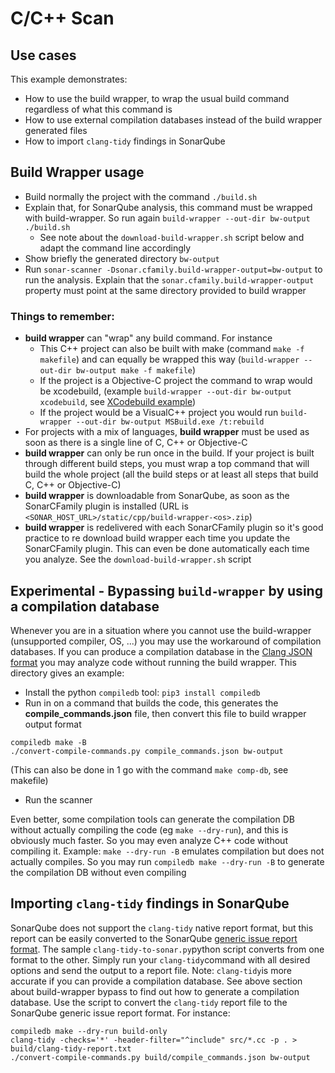 # C/C++ Scan

## Use cases
This example demonstrates:
- How to use the build wrapper, to wrap the usual build command regardless of what this command is
- How to use external compilation databases instead of the build wrapper generated files
- How to import `clang-tidy` findings in SonarQube

## Build Wrapper usage
- Build normally the project with the command `./build.sh`
- Explain that, for SonarQube analysis, this command must be wrapped with build-wrapper. So run again `build-wrapper --out-dir bw-output ./build.sh`
  - See note about the `download-build-wrapper.sh` script below and adapt the command line accordingly
- Show briefly the generated directory `bw-output`
- Run `sonar-scanner -Dsonar.cfamily.build-wrapper-output=bw-output` to run the analysis.
Explain that the `sonar.cfamily.build-wrapper-output` property must point at the same directory provided to build wrapper


### Things to remember:
- **build wrapper** can "wrap" any build command. For instance
     - This C++ project can also be built with make (command `make -f makefile`) and can equally be wrapped this way (`build-wrapper --out-dir bw-output make -f makefile`)
     - If the project is a Objective-C project the command to wrap would be xcodebuild, (example `build-wrapper --out-dir bw-output xcodebuild`, see [XCodebuild example](../objc-scan-with-coverage))
     - If the project would be a VisualC++ project you would run `build-wrapper --out-dir bw-output MSBuild.exe /t:rebuild`
- For projects with a mix of languages, **build wrapper** must be used as soon as there is a single line of C, C++ or Objective-C
- **build wrapper** can only be run once in the build. If your project is built through different build steps, you must wrap a top command that will build the whole project (all the build steps or at least all steps that build C, C++ or Objective-C)
- **build wrapper** is downloadable from SonarQube, as soon as the SonarCFamily plugin is installed (URL is `<SONAR_HOST_URL>/static/cpp/build-wrapper-<os>.zip`)
- **build wrapper** is redelivered with each SonarCFamily plugin so it's good practice to re download build wrapper each time you update the SonarCFamily plugin.
This can even be done automatically each time you analyze. See the `download-build-wrapper.sh` script

## Experimental - Bypassing `build-wrapper` by using a compilation database

Whenever you are in a situation where you cannot use the build-wrapper (unsupported compiler, OS, ...) you may use the workaround of compilation databases.
If you can produce a compilation database in the [Clang JSON format](https://clang.llvm.org/docs/JSONCompilationDatabase.html) you may analyze code without running the build wrapper. This directory gives an example:
- Install the python `compiledb` tool:
`pip3 install compiledb`
- Run in on a command that builds the code, this generates the **compile_commands.json** file, then convert this file to build wrapper output format
```
compiledb make -B
./convert-compile-commands.py compile_commands.json bw-output
```
(This can also be done in 1 go with the command `make comp-db`, see makefile)
- Run the scanner

Even better, some compilation tools can generate the compilation DB without actually compiling the code (eg `make --dry-run`), and this is obviously much faster. So you may even analyze C++ code without compiling it. Example: `make --dry-run -B` emulates compilation but does not actually compiles. So you may run `compiledb make --dry-run -B` to generate the compilation DB without even compiling

## Importing `clang-tidy` findings in SonarQube

SonarQube does not support the `clang-tidy` native report format, but this report can be easily converted to the
SonarQube [generic issue report format](https://docs.sonarqube.org/latest/analysis/generic-issue/).
The sample `clang-tidy-to-sonar.py`python script converts from one format to the other.
Simply run your `clang-tidy`command with all desired options and send the output to a report file.
Note: `clang-tidy`is more accurate if you can provide a compilation database. See above section about build-wrapper bypass to find out how to generate a compilation database.
Use the script to convert the `clang-tidy` report file to the SonarQube generic issue report format. For instance:
```
compiledb make --dry-run build-only
clang-tidy -checks='*' -header-filter="^include" src/*.cc -p . > build/clang-tidy-report.txt
./convert-compile-commands.py build/compile_commands.json bw-output
```
